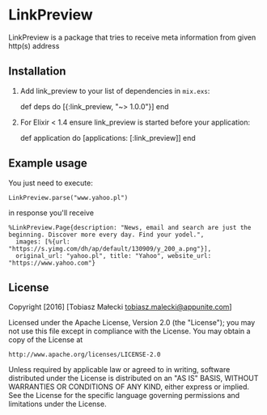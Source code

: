 # LinkPreview

LinkPreview is a package that tries to receive meta information from given http(s) address

## Installation

  1. Add link_preview to your list of dependencies in `mix.exs`:

        def deps do
          [{:link_preview, "~> 1.0.0"}]
        end

  2. For Elixir < 1.4 ensure link_preview is started before your application:

        def application do
          [applications: [:link_preview]]
        end

## Example usage

You just need to execute:

    LinkPreview.parse("www.yahoo.pl")

in response you'll receive

    %LinkPreview.Page{description: "News, email and search are just the beginning. Discover more every day. Find your yodel.",
      images: [%{url: "https://s.yimg.com/dh/ap/default/130909/y_200_a.png"}],
      original_url: "yahoo.pl", title: "Yahoo", website_url: "https://www.yahoo.com"}

## License

  Copyright [2016] [Tobiasz Małecki <tobiasz.malecki@appunite.com>]

  Licensed under the Apache License, Version 2.0 (the "License");
  you may not use this file except in compliance with the License.
  You may obtain a copy of the License at

	http://www.apache.org/licenses/LICENSE-2.0


  Unless required by applicable law or agreed to in writing, software
  distributed under the License is distributed on an "AS IS" BASIS,
  WITHOUT WARRANTIES OR CONDITIONS OF ANY KIND, either express or implied.
  See the License for the specific language governing permissions and
  limitations under the License.
